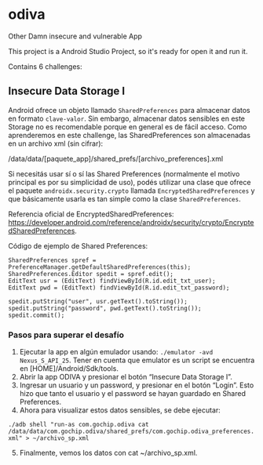 # odiva
Other Damn insecure and vulnerable App

This project is a Android Studio Project, so it's ready for open it and run it.

Contains 6 challenges:

## Insecure Data Storage I ##
Android ofrece un objeto llamado `SharedPreferences` para almacenar datos en formato `clave-valor`. Sin embargo, almacenar datos sensibles en este Storage no es recomendable porque en general es de fácil acceso.
Como aprenderemos en este challenge, las SharedPreferences son almacenadas en un archivo xml (sin cifrar):

/data/data/[paquete_app]/shared_prefs/[archivo_preferences].xml

Si necesitás usar sí o sí las Shared Preferences (normalmente el motivo principal es por su simplicidad de uso), podés utilizar una clase que ofrece el paquete `androidx.security.crypto` llamada `EncryptedSharedPreferences` y que básicamente usarla es tan simple como la clase `SharedPreferences`.

Referencia oficial de EncryptedSharedPreferences: https://developer.android.com/reference/androidx/security/crypto/EncryptedSharedPreferences.

Código de ejemplo de Shared Preferences:

```
SharedPreferences spref = PreferenceManager.getDefaultSharedPreferences(this);
SharedPreferences.Editor spedit = spref.edit();
EditText usr = (EditText) findViewById(R.id.edit_txt_user);
EditText pwd = (EditText) findViewById(R.id.edit_txt_password);

spedit.putString("user", usr.getText().toString());
spedit.putString("password", pwd.getText().toString());
spedit.commit();
```

### Pasos para superar el desafío ###
1. Ejecutar la app en algún emulador usando: `./emulator -avd Nexus_S_API_25`. Tener en cuenta que emulator es un script se encuentra en [HOME]/Android/Sdk/tools.
2. Abrir la app ODIVA y presionar el botón “Insecure Data Storage I”.
3. Ingresar un usuario y un password, y presionar en el botón “Login”. Esto hizo que tanto el usuario y el password se hayan guardado en Shared Preferences.
4. Ahora para visualizar estos datos sensibles, se debe ejecutar:

`./adb shell "run-as com.gochip.odiva cat /data/data/com.gochip.odiva/shared_prefs/com.gochip.odiva_preferences.xml" > ~/archivo_sp.xml`

5. Finalmente, vemos los datos con cat ~/archivo_sp.xml.
